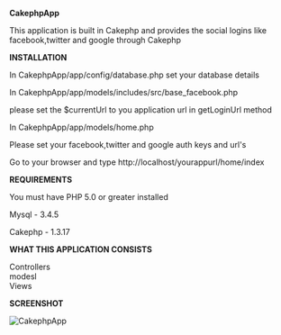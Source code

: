 <b>CakephpApp</b>

This application is built in Cakephp and provides the social logins like facebook,twitter and google through Cakephp



<b>INSTALLATION</b>

In CakephpApp/app/config/database.php set your database details

In CakephpApp/app/models/includes/src/base_facebook.php 

please set the $currentUrl to you application url in getLoginUrl method

In CakephpApp/app/models/home.php

Please set your facebook,twitter and google auth keys and url's

Go to your browser and type http://localhost/yourappurl/home/index


<b>REQUIREMENTS</b>

You must have PHP 5.0 or greater installed

Mysql - 3.4.5
 
Cakephp - 1.3.17



<b>WHAT THIS APPLICATION CONSISTS </b>

Controllers<br/>
modesl<br />
Views<br/>


<b>SCREENSHOT</b>

<img style="max-width:100%;" src="https://github.com/kanchana-nyros/Social-connect-through-CakePhp/blob/master/screenshots/CakephpApp.png" alt="CakephpApp" title="CakephpApp">
